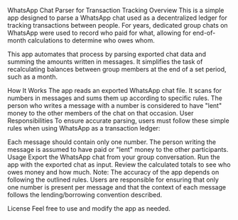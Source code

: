 WhatsApp Chat Parser for Transaction Tracking
Overview
This is a simple app designed to parse a WhatsApp chat used as a decentralized ledger for tracking transactions between people. For years, dedicated group chats on WhatsApp were used to record who paid for what, allowing for end-of-month calculations to determine who owes whom.

This app automates that process by parsing exported chat data and summing the amounts written in messages. It simplifies the task of recalculating balances between group members at the end of a set period, such as a month.

How It Works
The app reads an exported WhatsApp chat file.
It scans for numbers in messages and sums them up according to specific rules.
The person who writes a message with a number is considered to have "lent" money to the other members of the chat on that occasion.
User Responsibilities
To ensure accurate parsing, users must follow these simple rules when using WhatsApp as a transaction ledger:

Each message should contain only one number.
The person writing the message is assumed to have paid or "lent" money to the other participants.
Usage
Export the WhatsApp chat from your group conversation.
Run the app with the exported chat as input.
Review the calculated totals to see who owes money and how much.
Note: The accuracy of the app depends on following the outlined rules. Users are responsible for ensuring that only one number is present per message and that the context of each message follows the lending/borrowing convention described.

License
Feel free to use and modify the app as needed.
